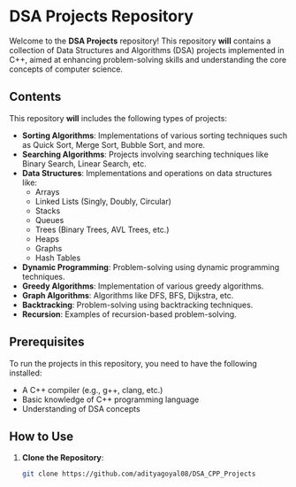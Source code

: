 # DSA Projects Repository

Welcome to the **DSA Projects** repository! This repository **will** contains a collection of Data Structures and Algorithms (DSA) projects implemented in C++, aimed at enhancing problem-solving skills and understanding the core concepts of computer science.

## Contents

This repository **will** includes the following types of projects:

- **Sorting Algorithms**: Implementations of various sorting techniques such as Quick Sort, Merge Sort, Bubble Sort, and more.
- **Searching Algorithms**: Projects involving searching techniques like Binary Search, Linear Search, etc.
- **Data Structures**: Implementations and operations on data structures like:
  - Arrays
  - Linked Lists (Singly, Doubly, Circular)
  - Stacks
  - Queues
  - Trees (Binary Trees, AVL Trees, etc.)
  - Heaps
  - Graphs
  - Hash Tables
- **Dynamic Programming**: Problem-solving using dynamic programming techniques.
- **Greedy Algorithms**: Implementation of various greedy algorithms.
- **Graph Algorithms**: Algorithms like DFS, BFS, Dijkstra, etc.
- **Backtracking**: Problem-solving using backtracking techniques.
- **Recursion**: Examples of recursion-based problem-solving.

## Prerequisites

To run the projects in this repository, you need to have the following installed:

- A C++ compiler (e.g., g++, clang, etc.)
- Basic knowledge of C++ programming language
- Understanding of DSA concepts

## How to Use

1. **Clone the Repository**:
   ```bash
   git clone https://github.com/adityagoyal08/DSA_CPP_Projects
